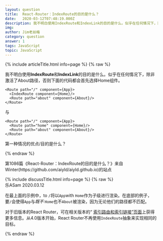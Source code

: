 ```yaml
---
layout: question
title:  React-Router：IndexRoute的目的是什么？
date:   2020-03-12T07:48:19.000Z
description: 我不明白使用IndexRoute和IndexLink的目的是什么。似乎在任何情况下，除非激活了About路径，否则下面的代码都会首先选择Home组件。...
img: 
author: Jim老丝梅
category: question
answer: 1
tags: JavaScript
topic: JavaScript
---
```

<div class="article-root">
  <div class="article">
    {% include articleTitle.html info=page %}
    {% raw %}
    <div class="article-content"><p><font style="vertical-align: inherit;"><font style="vertical-align: inherit;">我不明白使用</font></font><strong><font style="vertical-align: inherit;"><font style="vertical-align: inherit;">IndexRoute</font></font></strong><font style="vertical-align: inherit;"><font style="vertical-align: inherit;">和</font></font><strong><font style="vertical-align: inherit;"><font style="vertical-align: inherit;">IndexLink</font></font></strong><font style="vertical-align: inherit;"><font style="vertical-align: inherit;">的目的是什么</font><font style="vertical-align: inherit;">。</font><font style="vertical-align: inherit;">似乎在任何情况下，除非激活了About路径，否则下面的代码都会首先选择Home组件。</font></font></p>

<pre><code>&lt;Route path="/" component={App}&gt;<font></font>
  &lt;IndexRoute component={Home}/&gt;<font></font>
  &lt;Route path="about" component={About}/&gt;<font></font>
&lt;/Route&gt;<font></font>
</code></pre>

<p><font style="vertical-align: inherit;"><font style="vertical-align: inherit;">与   </font></font></p>

<pre><code>&lt;Route path="/" component={App}&gt;<font></font>
  &lt;Route path="home" component={Home}/&gt;<font></font>
  &lt;Route path="about" component={About}/&gt;<font></font>
&lt;/Route&gt;<font></font>
</code></pre>

<p><font style="vertical-align: inherit;"><font style="vertical-align: inherit;">第一种情况的优点/目的是什么？</font></font></p></div>
    {% endraw %}
  </div>
  <p class="winter_mark">第1086篇《React-Router：IndexRoute的目的是什么？》来自Winter(https://github.com/aiyld/aiyld.github.io)的站点</p>
  <div class="discuss-wrapper">
    {% include discussTitle.html info=page %}
    {% raw %}
    <div class="discuss-item">
        <div class="discuss-parent">
          <div class="discuss-meta">
            <span class="discuss-user">乐ASam</span>
            <span class="discuss-time">2020.03.12</span>
          </div>
          <div class="discuss-comment"><p><font style="vertical-align: inherit;"><font style="vertical-align: inherit;">在最上面的示例中，to </font></font><code>/</code><font style="vertical-align: inherit;"><font style="vertical-align: inherit;">将以</font></font><code>App</code><font style="vertical-align: inherit;"><font style="vertical-align: inherit;">with </font></font><code>Home</code><font style="vertical-align: inherit;"><font style="vertical-align: inherit;">作为子级进行</font><font style="vertical-align: inherit;">渲染</font><font style="vertical-align: inherit;">。</font><font style="vertical-align: inherit;">在底部的例子，要</font></font><code>/</code><font style="vertical-align: inherit;"><font style="vertical-align: inherit;">会使得</font></font><code>App</code><font style="vertical-align: inherit;"><font style="vertical-align: inherit;">与</font></font><em><font style="vertical-align: inherit;"><font style="vertical-align: inherit;">既不</font></font></em> <code>Home</code><font style="vertical-align: inherit;"><font style="vertical-align: inherit;">也不</font></font><code>About</code><font style="vertical-align: inherit;"><font style="vertical-align: inherit;">被渲染，因为无论他们的路径都不匹配。</font></font></p>

<p><font style="vertical-align: inherit;"><font style="vertical-align: inherit;">对于旧版本的React Router，可在相关版本的“ </font></font><a href="https://github.com/ReactTraining/react-router/blob/5e69b23a369b7dbcb9afc6cdca9bf2dcf07ad432/docs/guides/IndexRoutes.md" rel="noreferrer"><font style="vertical-align: inherit;"><font style="vertical-align: inherit;">索引路由和索引链接”页面</font></font></a><font style="vertical-align: inherit;"><font style="vertical-align: inherit;">上获得更多信息</font><font style="vertical-align: inherit;">。</font><font style="vertical-align: inherit;">从4.0版本开始，React Router不再使用</font></font><code>IndexRoute</code><font style="vertical-align: inherit;"><font style="vertical-align: inherit;">抽象来实现相同的目标。</font></font></p></div>
        </div></div>
    {% endraw %}
  </div>
<div>
